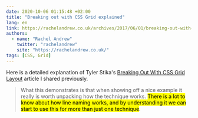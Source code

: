 ```yaml
---
date: 2020-10-06 01:15:48 +02:00
title: "Breaking out with CSS Grid explained"
lang: en
link: https://rachelandrew.co.uk/archives/2017/06/01/breaking-out-with-css-grid-explained/
authors:
  - name: "Rachel Andrew"
    twitter: "rachelandrew"
    site: "https://rachelandrew.co.uk/"
tags: [CSS, Grid]
---
```


Here is a detailed explanation of Tyler Stika's [Breaking Out With CSS Grid Layout](/links/2020/10/06/breaking-out-with-css-grid-layout/) article I shared previously.

> What this demonstrates is that when showing off a nice example it really is worth unpacking how the technique works. <mark>There is a lot to know about how line naming works, and by understanding it we can start to use this for more than just one technique</mark>.